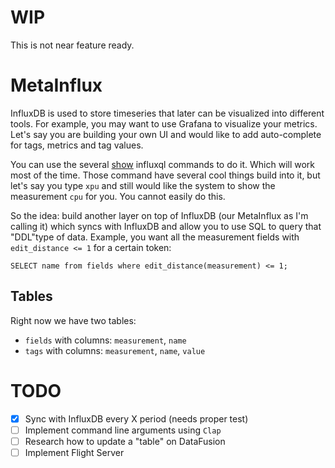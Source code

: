 # WIP

This is not near feature ready.

# MetaInflux

InfluxDB is used to store timeseries that later can be visualized into different tools. For example, you may want to use Grafana to visualize
your metrics. Let's say you are building your own UI and would like to add auto-complete for tags, metrics and tag values.

You can use the several [show](https://docs.influxdata.com/influxdb/v1.8/query_language/explore-schema/) influxql commands to do it. 
Which will work most of the time. Those command have several cool things
build into it, but let's say you type `xpu` and still would like the system to show the measurement `cpu` for you. You cannot easily do this.

So the idea: build another layer on top of InfluxDB (our MetaInflux as I'm calling it) which syncs with InfluxDB and allow you to use SQL 
to query that "DDL"type of data. Example, you want all the measurement fields with `edit_distance <= 1` for a certain token:

`SELECT name from fields where edit_distance(measurement) <= 1;`


## Tables

Right now we have two tables:

- `fields` with columns: `measurement`, `name`
- `tags` with columns: `measurement`, `name`, `value`


# TODO
- [X] Sync with InfluxDB every X period (needs proper test)
- [ ] Implement command line arguments using `Clap`
- [ ] Research how to update a "table" on DataFusion
- [ ] Implement Flight Server